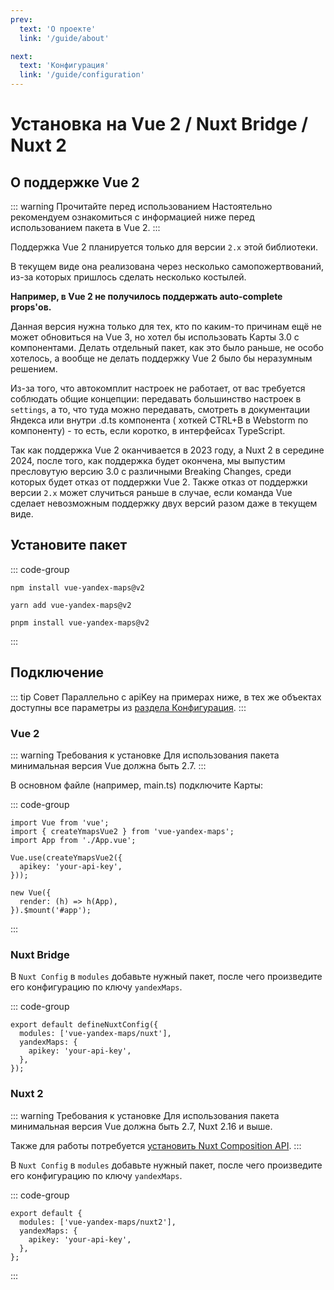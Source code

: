 ```yaml
---
prev:
  text: 'О проекте'
  link: '/guide/about'

next:
  text: 'Конфигурация'
  link: '/guide/configuration'
---
```


# Установка на Vue 2 / Nuxt Bridge / Nuxt 2

## О поддержке Vue 2

::: warning Прочитайте перед использованием
Настоятельно рекомендуем ознакомиться с информацией ниже перед использованием пакета в Vue 2.
:::

Поддержка Vue 2 планируется только для версии `2.x` этой библиотеки.

В текущем виде она реализована через несколько самопожертвований, из-за которых пришлось сделать несколько костылей.

**Например, в Vue 2 не получилось поддержать auto-complete props'ов.**

Данная версия нужна только для тех, кто по каким-то причинам ещё не может обновиться на Vue 3, но хотел бы использовать
Карты 3.0 с компонентами. Делать отдельный пакет, как это было раньше, не особо хотелось, а вообще не делать поддержку
Vue 2 было бы неразумным решением.

Из-за того, что автокомплит настроек не работает, от вас требуется соблюдать общие концепции: передавать большинство
настроек в `settings`, а то, что туда можно передавать, смотреть в документации Яндекса или внутри .d.ts компонента (
хоткей CTRL+B в Webstorm по компоненту) - то есть, если коротко, в интерфейсах TypeScript.

Так как поддержка Vue 2 оканчивается в 2023 году, а Nuxt 2 в середине 2024, после того, как поддержка будет окончена, мы
выпустим пресловутую версию 3.0 с различными Breaking Changes, среди которых будет отказ от поддержки Vue 2. Также отказ
от поддержки версии `2.x` может случиться раньше в случае, если команда Vue сделает невозможным поддержку двух версий
разом даже в текущем виде.

## Установите пакет

::: code-group

```shell [npm]
npm install vue-yandex-maps@v2
```

```shell [yarn]
yarn add vue-yandex-maps@v2
```

```shell [pnpm]
pnpm install vue-yandex-maps@v2
```

:::

## Подключение

::: tip Совет
Параллельно с apiKey на примерах ниже, в тех же объектах доступны все параметры
из [раздела Конфигурация](/guide/configuration).
:::

### Vue 2

::: warning Требования к установке
Для использования пакета минимальная версия Vue должна быть 2.7.
:::

В основном файле (например, main.ts) подключите Карты:

::: code-group

```typescript{2,5-7} [main.ts]
import Vue from 'vue';
import { createYmapsVue2 } from 'vue-yandex-maps';
import App from './App.vue';

Vue.use(createYmapsVue2({
  apikey: 'your-api-key',
}));

new Vue({
  render: (h) => h(App),
}).$mount('#app');
```

:::

### Nuxt Bridge

В `Nuxt Config` в `modules` добавьте нужный пакет, после чего произведите его конфигурацию по ключу `yandexMaps`.

::: code-group

```typescript{2-5} [nuxt.config.ts]
export default defineNuxtConfig({
  modules: ['vue-yandex-maps/nuxt'],
  yandexMaps: {
    apikey: 'your-api-key',
  },
});
```

### Nuxt 2

::: warning Требования к установке
Для использования пакета минимальная версия Vue должна быть 2.7, Nuxt 2.16 и выше.

Также для работы потребуется [установить Nuxt Composition API](https://composition-api.nuxtjs.org/getting-started/setup).
:::

В `Nuxt Config` в `modules` добавьте нужный пакет, после чего произведите его конфигурацию по ключу `yandexMaps`.

::: code-group

```typescript{2-5} [nuxt.config.js]
export default {
  modules: ['vue-yandex-maps/nuxt2'],
  yandexMaps: {
    apikey: 'your-api-key',
  },
};
```

:::

